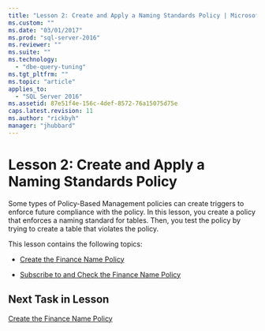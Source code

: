 ```yaml
---
title: "Lesson 2: Create and Apply a Naming Standards Policy | Microsoft Docs"
ms.custom: ""
ms.date: "03/01/2017"
ms.prod: "sql-server-2016"
ms.reviewer: ""
ms.suite: ""
ms.technology: 
  - "dbe-query-tuning"
ms.tgt_pltfrm: ""
ms.topic: "article"
applies_to: 
  - "SQL Server 2016"
ms.assetid: 87e51f4e-156c-4def-8572-76a15075d75e
caps.latest.revision: 11
ms.author: "rickbyh"
manager: "jhubbard"
---
```

# Lesson 2: Create and Apply a Naming Standards Policy
Some types of Policy-Based Management policies can create triggers to enforce future compliance with the policy. In this lesson, you create a policy that enforces a naming standard for tables. Then, you test the policy by trying to create a table that violates the policy.  
  
This lesson contains the following topics:  
  
-   [Create the Finance Name Policy](../Topic/Create%20the%20Finance%20Name%20Policy.md)  
  
-   [Subscribe to and Check the Finance Name Policy](../Topic/Subscribe%20to%20and%20Check%20the%20Finance%20Name%20Policy.md)  
  
## Next Task in Lesson  
[Create the Finance Name Policy](../Topic/Create%20the%20Finance%20Name%20Policy.md)  
  
  
  
